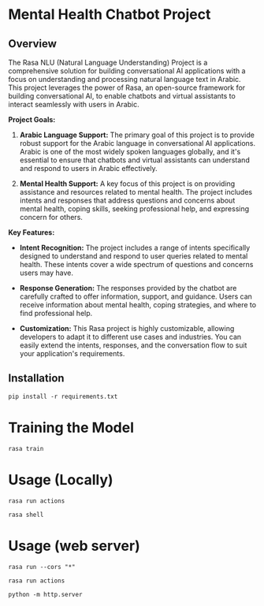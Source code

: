 # Mental Health Chatbot Project

## Overview

The Rasa NLU (Natural Language Understanding) Project is a comprehensive solution for building conversational AI applications with a focus on understanding and processing natural language text in Arabic. This project leverages the power of Rasa, an open-source framework for building conversational AI, to enable chatbots and virtual assistants to interact seamlessly with users in Arabic.

**Project Goals:**

1. **Arabic Language Support:** The primary goal of this project is to provide robust support for the Arabic language in conversational AI applications. Arabic is one of the most widely spoken languages globally, and it's essential to ensure that chatbots and virtual assistants can understand and respond to users in Arabic effectively.

2. **Mental Health Support:** A key focus of this project is on providing assistance and resources related to mental health. The project includes intents and responses that address questions and concerns about mental health, coping skills, seeking professional help, and expressing concern for others.

**Key Features:**

- **Intent Recognition:** The project includes a range of intents specifically designed to understand and respond to user queries related to mental health. These intents cover a wide spectrum of questions and concerns users may have.

- **Response Generation:** The responses provided by the chatbot are carefully crafted to offer information, support, and guidance. Users can receive information about mental health, coping strategies, and where to find professional help.

- **Customization:** This Rasa project is highly customizable, allowing developers to adapt it to different use cases and industries. You can easily extend the intents, responses, and the conversation flow to suit your application's requirements.


## Installation
```pip install -r requirements.txt```

# Training the Model
```rasa train``` 

# Usage (Locally)
```rasa run actions```

```rasa shell```

# Usage (web server)
```rasa run --cors "*"  ```

```rasa run actions```

``` python -m http.server ```
